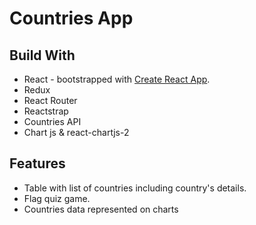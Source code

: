 # Countries App




## Build With
* React - bootstrapped with [Create React App](https://github.com/facebookincubator/create-react-app).
* Redux
* React Router
* Reactstrap 
* Countries API
* Chart js & react-chartjs-2




## Features

* Table with list of countries including country's details.
* Flag quiz game.
* Countries data represented on charts

